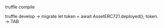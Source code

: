 truffle compile

truffle develop -> migrate
  let token = await AssetERC721.deployed();
  token. -> TAB  